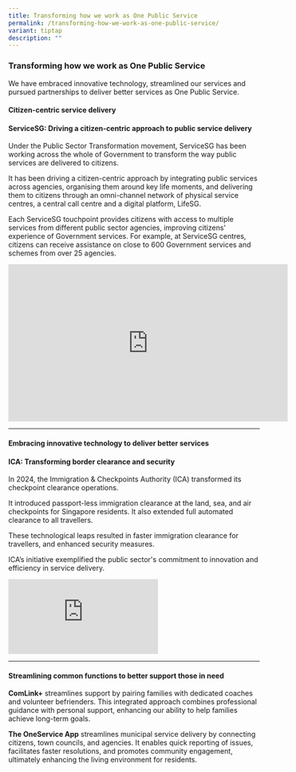 ```yaml
---
title: Transforming how we work as One Public Service
permalink: /transforming-how-we-work-as-one-public-service/
variant: tiptap
description: ""
---
```

<h3>Transforming how we work as One Public Service</h3>
<p>We have embraced innovative technology, streamlined our services and pursued
partnerships to deliver better services as One Public Service.</p>
<h4><strong>Citizen-centric service delivery</strong></h4>
<h4>ServiceSG: Driving a citizen-centric approach to public service delivery</h4>
<p>Under the Public Sector Transformation movement, ServiceSG has been working
across the whole of Government to transform the way public services are
delivered to citizens.</p>
<p>It has been driving a citizen-centric approach by integrating public services
across agencies, organising them around key life moments, and delivering
them to citizens through an omni-channel network of physical service centres,
a central call centre and a digital platform, LifeSG.</p>
<p>Each ServiceSG touchpoint provides citizens with access to multiple services
from different public sector agencies, improving citizens' experience of
Government services. For example, at ServiceSG centres, citizens can receive
assistance on close to 600 Government services and schemes from over 25
agencies.</p>
<div class="iframe-wrapper">
<iframe height="315" width="560" allowfullscreen="true" frameborder="0" src="https://www.youtube.com/embed/_-aSlsDaZec?si=9spIgJPL3qRLA8Kw&amp;controls=0"></iframe>
</div>
<hr>
<h4><strong>Embracing innovative technology to deliver better services</strong></h4>
<h4>ICA: Transforming border clearance and security</h4>
<p>In 2024, the Immigration &amp; Checkpoints Authority (ICA) transformed
its checkpoint clearance operations.</p>
<p>It introduced passport-less immigration clearance at the land, sea, and
air checkpoints for Singapore residents. It also extended full automated
clearance to all travellers.</p>
<p>These technological leaps resulted in faster immigration clearance for
travellers, and enhanced security measures.</p>
<p>ICA’s initiative exemplified the public sector's commitment to innovation
and efficiency in service delivery.</p>
<div class="iframe-wrapper">
<iframe allowfullscreen="true" frameborder="0" src="https://www.youtube.com/embed/GjATXtB9GwA?si=eHP0mxCt7_eQjRWk&amp;amp;controls=0"></iframe>
</div>
<hr>
<h4>Streamlining common functions to better support those in need</h4>
<p><strong>ComLink+</strong> streamlines support by pairing families with
dedicated coaches and volunteer befrienders. This integrated approach combines
professional guidance with personal support, enhancing our ability to help
families achieve long-term goals.</p>
<p><strong>The OneService App</strong> streamlines municipal service delivery
by connecting citizens, town councils, and agencies. It enables quick reporting
of issues, facilitates faster resolutions, and promotes community engagement,
ultimately enhancing the living environment for residents.</p>